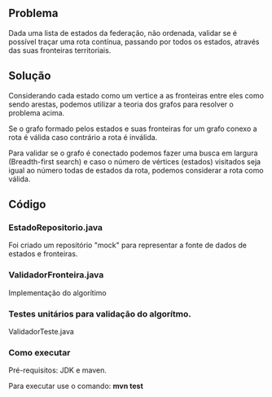 ## Problema

Dada uma lista de estados da federação, não ordenada, validar se é possível traçar uma rota contínua, passando por todos os estados, através das suas
fronteiras territoriais.

## Solução

Considerando cada estado como um vertice a as fronteiras entre eles como sendo arestas, podemos utilizar a teoria dos grafos para
resolver o problema acima.

Se o grafo formado pelos estados e suas fronteiras for um grafo conexo a rota é válida caso contrário a rota é inválida.

Para validar se o grafo é conectado podemos fazer uma busca em largura (Breadth-first search)
e caso o número de vértices (estados) visitados seja igual ao número todas de estados da rota, podemos considerar a rota como válida.

## Código

### EstadoRepositorio.java

Foi criado um repositório "mock" para representar a fonte de dados de estados e fronteiras.

### ValidadorFronteira.java

Implementação do algorítimo

### Testes unitários para validação do algorítmo.

ValidadorTeste.java

### Como executar

Pré-requisitos: JDK e maven.

Para executar use o comando: **mvn test**